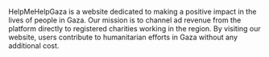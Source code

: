 HelpMeHelpGaza is a website dedicated to making a positive impact in the lives of people in Gaza. Our mission is to channel ad revenue from the platform directly to registered charities working in the region. By visiting our website, users contribute to humanitarian efforts in Gaza without any additional cost.